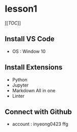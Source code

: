 # lesson1

[[_TOC_]]

## Install VS Code

- OS : Window 10

## Install Extensions

- Python
- Jupyter
- Markdown All in one
- Linter

## Connect with Github

- account : inyeong0423
ffg
